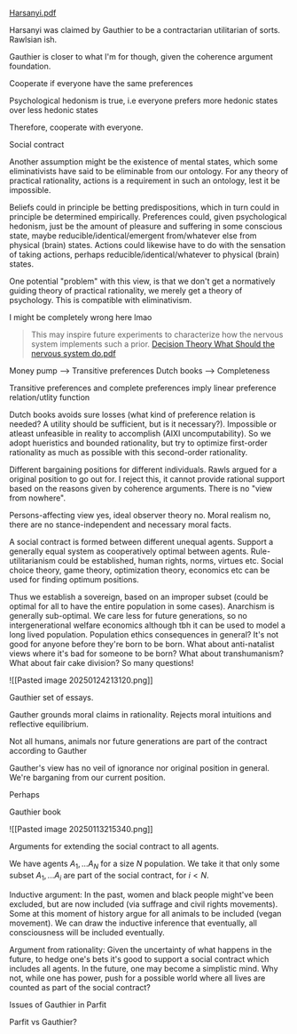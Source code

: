 

[Harsanyi.pdf](https://home.sandiego.edu/~baber/gender/Harsanyi.pdf)

Harsanyi was claimed by Gauthier to be a contractarian utilitarian of sorts. Rawlsian ish.

Gauthier is closer to what I'm for though, given the coherence argument foundation.

Cooperate if everyone have the same preferences

Psychological hedonism is true, i.e everyone prefers more hedonic states over less hedonic states

Therefore, cooperate with everyone.



Social contract


Another assumption might be the existence of mental states, which some eliminativists have said to be eliminable from our ontology. For any theory of practical rationality, actions is a requirement in such an ontology, lest it be impossible. 

Beliefs could in principle be betting predispositions, which in turn could in principle be determined empirically. Preferences could, given psychological hedonism, just be the amount of pleasure and suffering in some conscious state, maybe reducible/identical/emergent from/whatever else from physical (brain) states. Actions could likewise have to do with the sensation of taking actions, perhaps reducible/identical/whatever to physical (brain) states.

One potential "problem" with this view, is that we don't get a normatively guiding theory of practical rationality, we merely get a theory of psychology. This is compatible with eliminativism. 

I might be completely wrong here lmao
> This may inspire future experiments to characterize how the nervous system implements such a prior.
[Decision Theory What Should the nervous system do.pdf](file:///C:/Users/Katte/Documents/Academic/Philosophy/Decision%20Theory%20What%20Should%20the%20nervous%20system%20do.pdf)


Money pump --> Transitive preferences
Dutch books --> Completeness

Transitive preferences and complete preferences imply linear preference relation/utlity function

Dutch books avoids sure losses (what kind of preference relation is needed? A utility  should be sufficient, but is it necessary?). Impossible or atleast unfeasible in reality to accomplish (AIXI uncomputability). So we adopt hueristics and bounded rationality, but try to optimize first-order rationality as much as possible with this second-order rationality. 

Different bargaining positions for different individuals. Rawls argued for a original position to go out for. I reject this, it cannot provide rational support based on the reasons given by coherence arguments. There is no "view from nowhere". 

Persons-affecting view yes, ideal observer theory no. Moral realism no, there are no stance-independent and necessary moral facts.

A social contract is formed between different unequal agents. Support a generally equal system as cooperatively optimal between agents. Rule-utilitarianism could be established, human rights, norms, virtues etc. Social choice theory, game theory, optimization theory, economics etc can be used for finding optimum positions.

Thus we establish a sovereign, based on an improper subset (could be optimal for all to have the entire population in some cases). Anarchism is generally sub-optimal. We care less for future generations, so no intergenerational welfare economics although tbh it can be used to model a long lived population. Population ethics consequences in general? It's not good for anyone before they're born to be born. What about anti-natalist views where it's bad for someone to be born? What about transhumanism? What about fair cake division? So many questions!



![[Pasted image 20250124213120.png]]





Gauthier set of essays.

Gauther grounds moral claims in rationality. Rejects moral intuitions and reflective equilibrium. 

Not all humans, animals nor future generations are part of the contract according to Gauther

Gauther's view has no veil of ignorance nor original position in general. We're barganing from our current position.


Perhaps 

Gauthier book

![[Pasted image 20250113215340.png]]




Arguments for extending the social contract to all agents.


We have agents $A_1,...A_N$ for a size $N$ population. We take it that only some subset $A_1,...A_i$ are part of the social contract, for $i<N$. 

Inductive argument: In the past, women and black people might've been excluded, but are now included (via suffrage and civil rights movements). Some at this moment of history argue for all animals to be included (vegan movement). We can draw the inductive inference that eventually, all consciousness will be included eventually.

Argument from rationality: Given the uncertainty of what happens in the future, to hedge one's bets it's good to support a social contract which includes all agents. In the future, one may become a simplistic mind. Why not, while one has power, push for a possible world where all lives are counted as part of the social contract?







Issues of Gauthier in Parfit


Parfit vs Gauthier?
